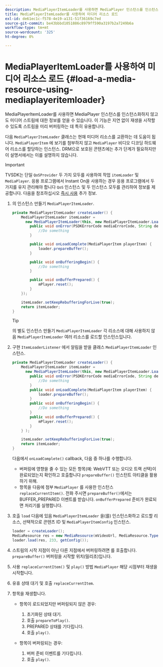 ```yaml
---
description: MediaPlayerItemLoader를 사용하면 MediaPlayer 인스턴스를 인스턴스화하지 않고도 미디어 스트림에 대한 정보를 얻을 수 있습니다. 이 기능은 지연 없이 재생을 시작할 수 있도록 스트림을 미리 버퍼링하는 데 특히 유용합니다.
title: MediaPlayerItemLoader를 사용하여 미디어 리소스 로드
exl-id: de61ec1c-f578-4e19-a131-51f36169c7ed
source-git-commit: be43bbbd1051886c8979ff590a3197b2a7249b6a
workflow-type: tm+mt
source-wordcount: '325'
ht-degree: 0%

---
```


# MediaPlayerItemLoader를 사용하여 미디어 리소스 로드 {#load-a-media-resource-using-mediaplayeritemloader}

MediaPlayerItemLoader를 사용하면 MediaPlayer 인스턴스를 인스턴스화하지 않고도 미디어 스트림에 대한 정보를 얻을 수 있습니다. 이 기능은 지연 없이 재생을 시작할 수 있도록 스트림을 미리 버퍼링하는 데 특히 유용합니다.

다음 `MediaPlayerItemLoader` 클래스는 현재 미디어 리소스를 교환하는 데 도움이 됩니다. `MediaPlayerItem` 에 보기를 첨부하지 않고 `MediaPlayer` 비디오 디코딩 하드웨어 리소스를 할당하는 인스턴스. DRM으로 보호된 콘텐츠에는 추가 단계가 필요하지만 이 설명서에서는 이를 설명하지 않습니다.

>[!IMPORTANT]
>
>TVSDK는 단일 `QoSProvider` 두 가지 모두를 사용하여 작업 `itemLoader` 및 `MediaPlayer`. 응용 프로그램에서 Instant On을 사용하는 경우 응용 프로그램에서 두 가지를 유지 관리해야 합니다 `QoS` 인스턴스 및 두 인스턴스 모두를 관리하여 정보를 제공합니다. 다음을 참조하십시오 [즉시 사용](../../android-3x-content-playback-options-android2/buffering-configuration/android-3x-instant-on.md) 추가 정보.

1. 의 인스턴스 만들기 `MediaPlayerItemLoader`.

   ```java
   private MediaPlayerItemLoader createLoader() { 
       MediaPlayerItemLoader itemLoader =   
         new MediaPlayerItemLoader(this, new MediaPlayerItemLoader.LoaderListener() { 
           public void onError(PSDKErrorCode mediaErrorCode, String description) { 
               //Do something 
           } 
   
           public void onLoadComplete(MediaPlayerItem playerItem) { 
               loader.prepareBuffer(); 
           } 
   
           public void onBufferingBegin() { 
               //Do something 
           } 
   
           public void onBufferPrepared() { 
               mPlayer.reset(); 
           }  
       }); 
   
       itemLoader.setKeepRebufferingForLive(true); 
       return itemLoader; 
   } 
   ```

   >[!TIP]
   >
   >의 별도 인스턴스 만들기 `MediaPlayerItemLoader` 각 리소스에 대해 사용하지 않음 `MediaPlayerItemLoader` 여러 리소스를 로드할 인스턴스입니다.

1. 구현 `ItemLoaderListener` 에서 알림을 받을 클래스 `MediaPlayerItemLoader` 인스턴스.

   ```java
   private MediaPlayerItemLoader createLoader() { 
       MediaPlayerItemLoader itemLoader =   
         new MediaPlayerItemLoader(this, new MediaPlayerItemLoader.LoaderListener() { 
           public void onError(PSDKErrorCode mediaErrorCode, String description) { 
               //Do something 
           } 
           public void onLoadComplete(MediaPlayerItem playerItem) { 
               loader.prepareBuffer(); 
           } 
           public void onBufferingBegin() { 
               //Do something 
           } 
           public void onBufferPrepared() { 
               mPlayer.reset(); 
           }  
       } ); 
   
       itemLoader.setKeepRebufferingForLive(true); 
       return itemLoader; 
   }
   ```

   다음에서 `onLoadComplete()` callback, 다음 중 하나를 수행합니다.

   * 버퍼링에 영향을 줄 수 있는 모든 항목(예: WebVTT 또는 오디오 트랙 선택)이 완료되었는지 확인하고 호출합니다 `prepareBuffer()` 인스턴트 아티클을 활용하기 위해.
   * 항목을 다음에 첨부 `MediaPlayer` 를 사용한 인스턴스 `replaceCurrentItem()`.
   전화 주시면 `prepareBuffer()`에서는 BUFFER_PREPARED 이벤트를 받습니다. `onBufferPrepared` 준비가 완료되면 처리기를 실행합니다.
1. 호출 `load` 다음에 있음 `MediaPlayerItemLoader` 을(를) 인스턴스화하고 로드할 리소스, 선택적으로 콘텐츠 ID 및 `MediaPlayerItemConfig` 인스턴스.

   ```java
   loader = createLoader(); 
   MediaResource res = new MediaResource(mVideoUrl, MediaResource.Type.HLS, metadata); 
   loader.load(res, 233, getConfig());
   ```

1. 스트림의 시작 지점이 아닌 다른 지점에서 버퍼링하려면 를 호출합니다. `prepareBuffer()` 버퍼링을 시작할 위치(밀리초)입니다.
1. 사용 `replaceCurrentItem()` 및 `play()` 방법 `MediaPlayer` 해당 시점부터 재생을 시작합니다.
1. 유휴 상태 대기 및 호출 `replaceCurrentItem`.
1. 항목을 재생합니다.

   * 항목이 로드되었지만 버퍼링되지 않은 경우:

      1. 초기화된 상태 대기.
      1. 호출 `prepareToPlay()`.
      1. PREPARED 상태를 기다립니다.
      1. 호출 `play()`.
   * 항목이 버퍼링되는 경우:

      1. 버퍼 준비 이벤트를 기다립니다.
      1. 호출 `play()`.
